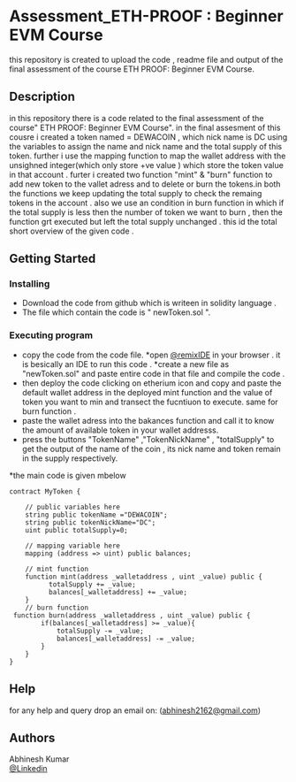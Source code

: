 # Assessment_ETH-PROOF : Beginner EVM Course

this repository is created to upload the code , readme file and output of the final assessment of the course ETH PROOF: Beginner EVM Course.
## Description

in this repository there is a code related to the final assessment of the course" ETH PROOF: Beginner EVM Course". in the final assesment of this cousre i created a token named = DEWACOIN , which nick name is DC  using the variables to assign the name and nick name and the total supply of this token. further i use the mapping function to map the wallet address with the unsighned integer(which only store +ve value ) which store the token value in that account . furter i created two function "mint" & "burn" function to add new token to the vallet adress and to delete or burn the tokens.in both the functions we  keep updating the total supply to check the remaing tokens in the account . also we use an condition in burn function in which if the total supply is less then the number of token we want to burn , then the function grt executed but left the total supply unchanged . 
this id the total short overview of the given code . 

## Getting Started

### Installing

* Download the code from github which is writeen in solidity language .
* The file which contain the code is " newToken.sol ".

### Executing program

* copy the code from the code file.
*open [@remixIDE](https://remix.ethereum.org/) in your browser . it is besically an IDE to run this code .
*create a new file as "newToken.sol" and paste entire code in that file and compile the code . 
* then deploy the code clicking on etherium icon and copy and paste the default wallet address in the deployed mint function and the value of token you want to min and transect the fucntiuon to execute.
same for burn function .
* paste the wallet adress into the bakances function and call it to know the amount of available token in your wallet addresss.
* press the buttons "TokenName" ,"TokenNickName" , "totalSupply" to get the output of the name of the coin , its nick name and token remain in the supply respectively.

*the main code is given mbelow
```
contract MyToken {

    // public variables here
    string public tokenName ="DEWACOIN";
    string public tokenNickName="DC";
    uint public totalSupply=0;

    // mapping variable here
    mapping (address => uint) public balances;

    // mint function
    function mint(address _walletaddress , uint _value) public {
          totalSupply += _value;
          balances[_walletaddress] += _value;
    }
    // burn function
 function burn(address _walletaddress , uint _value) public {
        if(balances[_walletaddress] >= _value){
            totalSupply -= _value;
            balances[_walletaddress] -= _value;
        }
    }
}
```

## Help
for any help and query drop an email on:
(abhinesh2162@gmail.com)


## Authors

Abhinesh Kumar  
[@Linkedin](https://www.linkedin.com/in/kumarabhinesh/)
